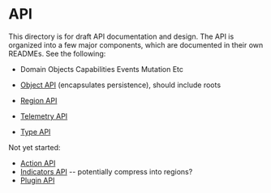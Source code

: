 # API

This directory is for draft API documentation and design.  The API is organized into a few major components, which are documented in their own READMEs.  See the following:

* Domain Objects
    Capabilities
    Events
    Mutation
    Etc

* [Object API](object-api/README.md) (encapsulates persistence), should include roots
* [Region API](region-api/README.md) 
* [Telemetry API](telemetry-api/README.md)
* [Type API](type-api/README.md)

Not yet started:

* [Action API](action-api/README.md)
* [Indicators API](indicators-api/README.md) -- potentially compress into regions?
* [Plugin API](plugin-api/README.md)